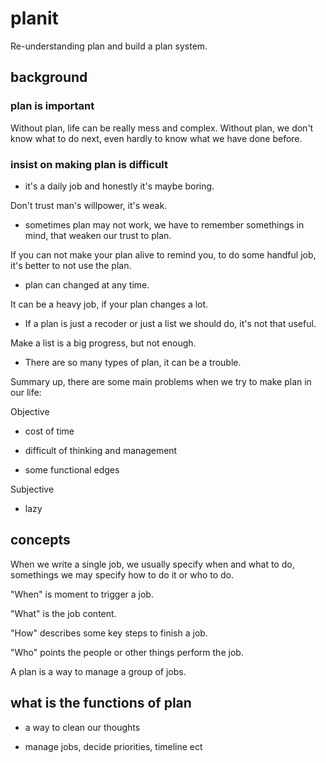 # planit

Re-understanding plan and build a plan system.

## background

### plan is important

Without plan, life can be really mess and complex. Without plan, we don't know what to do next, even hardly to know what we have done before.

### insist on making plan is difficult

- it's a daily job and honestly it's maybe boring.

Don't trust man's willpower, it's weak.

- sometimes plan may not work, we have to remember somethings in mind, that weaken our trust to plan.

If you can not make your plan alive to remind you, to do some handful job, it's better to not use the plan.

- plan can changed at any time.

It can be a heavy job, if your plan changes a lot.

- If a plan is just a recoder or just a list we should do, it's not that useful.

Make a list is a big progress, but not enough.

- There are so many types of plan, it can be a trouble.

Summary up, there are some main problems when we try to make plan in our life:

Objective

- cost of time

- difficult of thinking and management

- some functional edges

Subjective

- lazy

## concepts

When we write a single job, we usually specify when and what to do, somethings we may specify how to do it or who to do.

"When" is moment to trigger a job.

"What" is the job content.

"How" describes some key steps to finish a job.

"Who" points the people or other things perform the job.

A plan is a way to manage a group of jobs.

## what is the functions of plan

- a way to clean our thoughts

- manage jobs, decide priorities, timeline ect
